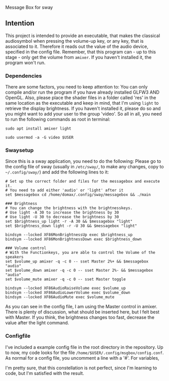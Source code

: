Message Box for sway

## Intention
This project is intended to provide an executable, that makes the classical audiosymbol when pressing the volume-up key, or any key, that is associated to it. Therefore it reads out the value of the audio device, specified in the config file. Remember, that this program can - up to this stage - only get the volume from `amixer`. If you haven't installed it, the program won't run.
### Dependencies
There are some factors, you need to keep attention to: You can only compile and/or run the program if you have already installed GLFW3 AND OpenGL. Also, please place the shader files in a folder called 'res' in the same location as the executable and keep in mind, that I'm using `light` to retrieve the display brightness. If you haven't installed it, please do so and you might want to add your user to the group 'video'.
So all in all, you need to run the following commands as root in terminal:
```
sudo apt install amixer light

sudo usermod -a -G video $USER
```

### Swaysetup
Since this is a sway application, you need to do the following:
Please go to the config file of sway (usually in `/etc/sway/`, to make any changes, copy to `~/.config/sway/`) and add the following lines to it:

```
# Set up the correct folder and files for the messagebox and execute it.
# You need to add either 'audio' or 'light' after it
set $messagebox cd /home/domax/.config/sway/messagebox && ./main

### Brightness
# You can change the brightness with the brightnesskeys.
# Use light -A 30 to increase the brightness by 30
# Use light -U 30 to decrease the brightness by 30
set $brightness_up light -r -A 30 && $messagebox "light"
set $brightness_down light -r -U 30 && $messagebox "light"

bindsym --locked XF86MonBrightnessUp exec $brightness_up
bindsym --locked XF86MonBrightnessDown exec $brightness_down

### Volume control
# With the Functionkeys, you are able to control the Volume of the speakers
set $volume_up amixer -q -c 0 -- sset Master 2%+ && $messagebox "audio"
set $volume_down amixer -q -c 0 -- sset Master 2%- && $messagebox "audio"
set $volume_mute amixer -q -c 0 -- sset Master toggle

bindsym --locked XF86AudioRaiseVolume exec $volume_up
bindsym --locked XF86AudioLowerVolume exec $volume_down
bindsym --locked XF86AudioMute exec $volume_mute
```

As you can see in the config file, I am using the Master control in amixer. There is plenty of discussion, what should be inserted here, but I felt best with Master.
If you think, the brightness changes too fast, decrease the value after the light command.

### Configfile
I've included a example config file in the root directory in the repository. Up to now, my code looks for the file `/home/$USER/.config/msgbox/config.conf`. As normal for a config file, you uncomment a line with a '#'. For variables,

I'm pretty sure, that this constellation is not perfect, since I'm learning to code, but I'm satisfied with the result.